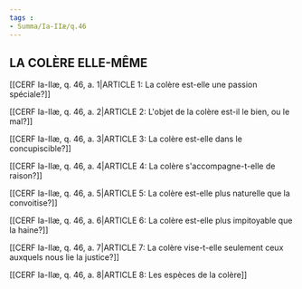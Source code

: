 ```yaml
---
tags : 
- Summa/Ia-IIæ/q.46
---
```


## LA COLÈRE ELLE-MÊME

[[CERF Ia-IIæ, q. 46, a. 1|ARTICLE 1: La colère est-elle une passion spéciale?]]

[[CERF Ia-IIæ, q. 46, a. 2|ARTICLE 2: L'objet de la colère est-il le bien, ou le mal?]]

[[CERF Ia-IIæ, q. 46, a. 3|ARTICLE 3: La colère est-elle dans le concupiscible?]]

[[CERF Ia-IIæ, q. 46, a. 4|ARTICLE 4: La colère s'accompagne-t-elle de raison?]]

[[CERF Ia-IIæ, q. 46, a. 5|ARTICLE 5: La colère est-elle plus naturelle que la convoitise?]]

[[CERF Ia-IIæ, q. 46, a. 6|ARTICLE 6: La colère est-elle plus impitoyable que la haine?]]

[[CERF Ia-IIæ, q. 46, a. 7|ARTICLE 7: La colère vise-t-elle seulement ceux auxquels nous lie la justice?]]

[[CERF Ia-IIæ, q. 46, a. 8|ARTICLE 8: Les espèces de la colère]]

